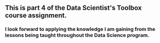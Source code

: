 ## This is part 4 of the Data Scientist's Toolbox course assignment.
### I look forward to applying the knowledge I am gaining from the lessons being taught throughout the Data Science program.
